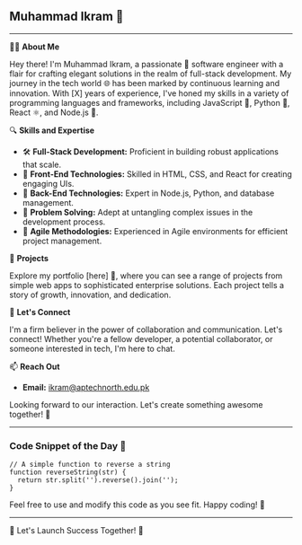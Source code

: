 ## Muhammad Ikram 🚀

---

👨‍💻 **About Me**

Hey there! I'm Muhammad Ikram, a passionate 🎯 software engineer with a flair for crafting elegant solutions in the realm of full-stack development. My journey in the tech world 🌐 has been marked by continuous learning and innovation. With [X] years of experience, I've honed my skills in a variety of programming languages and frameworks, including JavaScript 🌟, Python 🐍, React ⚛️, and Node.js 🌳.

🔍 **Skills and Expertise**

- 🛠️ **Full-Stack Development:** Proficient in building robust applications that scale.
- 🎨 **Front-End Technologies:** Skilled in HTML, CSS, and React for creating engaging UIs.
- 📡 **Back-End Technologies:** Expert in Node.js, Python, and database management.
- 🧩 **Problem Solving:** Adept at untangling complex issues in the development process.
- 🤝 **Agile Methodologies:** Experienced in Agile environments for efficient project management.

🔧 **Projects**

Explore my portfolio [here] 🔗, where you can see a range of projects from simple web apps to sophisticated enterprise solutions. Each project tells a story of growth, innovation, and dedication.

💬 **Let's Connect**

I'm a firm believer in the power of collaboration and communication. Let's connect! Whether you're a fellow developer, a potential collaborator, or someone interested in tech, I'm here to chat.

📫 **Reach Out**

- **Email:** ikram@aptechnorth.edu.pk

Looking forward to our interaction. Let's create something awesome together! 🌟

---

### Code Snippet of the Day 📝

```
// A simple function to reverse a string
function reverseString(str) {
  return str.split('').reverse().join('');
}
```

Feel free to use and modify this code as you see fit. Happy coding! 🎉

---
🚀 Let's Launch Success Together! 🚀
